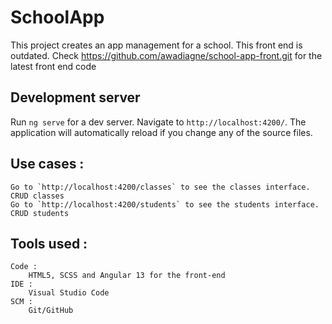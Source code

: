 # SchoolApp
This project creates an app management for a school. This front end is outdated. Check https://github.com/awadiagne/school-app-front.git for the latest front end code

## Development server

Run `ng serve` for a dev server. Navigate to `http://localhost:4200/`. The application will automatically reload if you change any of the source files.



## Use cases :
    Go to `http://localhost:4200/classes` to see the classes interface. CRUD classes
    Go to `http://localhost:4200/students` to see the students interface. CRUD students

## Tools used :
    Code :
        HTML5, SCSS and Angular 13 for the front-end
    IDE :
        Visual Studio Code
    SCM :
        Git/GitHub
